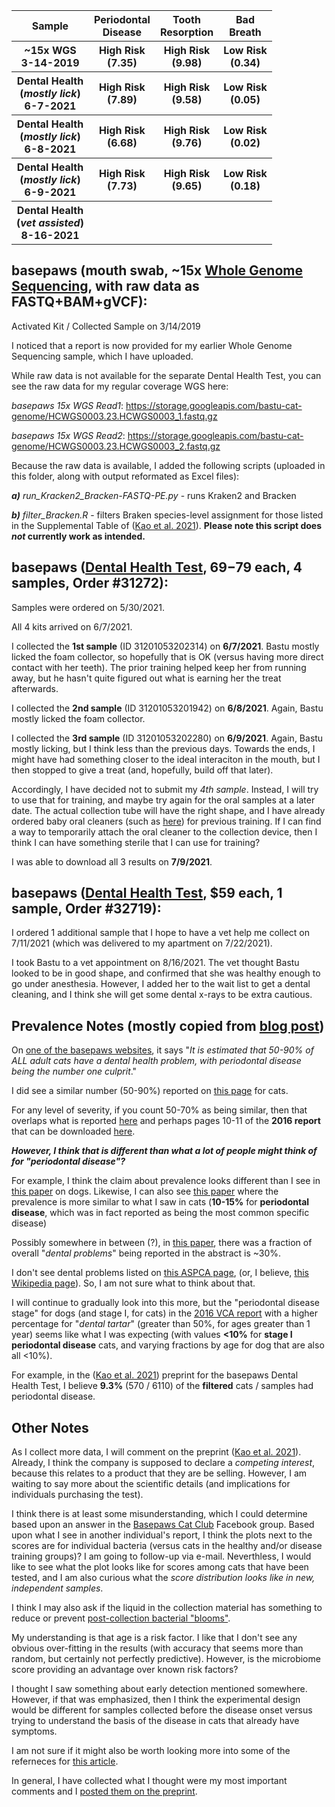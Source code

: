 <table>
  <tbody>
    <tr>
      <th align="center">Sample</th>
      <th align="center">Periodontal</br>Disease</th>
      <th align="center">Tooth</br>Resorption</th>
	    <th align="center">Bad</br>Breath</th>
    </tr>
    <tr>
      <th align="center">~15x WGS</br>3-14-2019</th>
      <th align="center">High Risk</br>(7.35)</th>
      <th align="center">High Risk</br>(9.98)</th>
	<th align="center">Low Risk</br>(0.34)</th>
    </tr>
    <tr>
      <th align="center">Dental Health</br>(<i>mostly lick</i>)</br>6-7-2021</th>
      <th align="center">High Risk</br>(7.89)</th>
      <th align="center">High Risk</br>(9.58)</th>
	<th align="center">Low Risk</br>(0.05)</th>
    </tr>
    <tr>
      <th align="center">Dental Health</br>(<i>mostly lick</i>)</br>6-8-2021</th>
      <th align="center">High Risk</br>(6.68)</th>
      <th align="center">High Risk</br>(9.76)</th>
	<th align="center">Low Risk</br>(0.02)</th>
    </tr>
    <tr>
      <th align="center">Dental Health</br>(<i>mostly lick</i>)</br>6-9-2021</th>
      <th align="center">High Risk</br>(7.73)</th>
      <th align="center">High Risk</br>(9.65)</th>
	<th align="center">Low Risk</br>(0.18)</th>
    </tr>
    <tr>
      <th align="center">Dental Health</br>(<i>vet assisted</i>)</br>8-16-2021</th>
      <th align="center"></th>
      <th align="center"></th>
	<th align="center"></th>
    </tr>
</tbody>
</table>


## **basepaws (mouth swab, ~15x [Whole Genome Sequencing](https://basepaws.com/products/whole-genome-sequencing), with raw data as FASTQ+BAM+gVCF)**:

Activated Kit / Collected Sample on 3/14/2019

I noticed that a report is now provided for my earlier Whole Genome Sequencing sample, which I have uploaded.

While raw data is not available for the separate Dental Health Test, you can see the raw data for my regular coverage WGS here:

*basepaws 15x WGS Read1*: https://storage.googleapis.com/bastu-cat-genome/HCWGS0003.23.HCWGS0003_1.fastq.gz

*basepaws 15x WGS Read2*: https://storage.googleapis.com/bastu-cat-genome/HCWGS0003.23.HCWGS0003_2.fastq.gz

Because the raw data is available, I added the following scripts (uploaded in this folder, along with output reformated as Excel files):

***a)*** *run_Kracken2_Bracken-FASTQ-PE.py*  - runs Kraken2 and Bracken

***b)*** *filter_Bracken.R* - filters Braken species-level assignment for those listed in the Supplemental Table of ([Kao et al. 2021](https://www.biorxiv.org/content/10.1101/2021.04.23.441192v1)). **Please note this script does *not* currently work as intended.**

## **basepaws ([Dental Health Test](https://basepaws.com/products/cat-dental-health-test), $69-$79 each, 4 samples, Order #31272)**:

Samples were ordered on 5/30/2021.

All 4 kits arrived on 6/7/2021.

I collected the **1st sample** (ID 31201053202314) on **6/7/2021**.  Bastu mostly licked the foam collector, so hopefully that is OK (versus having more direct contact with her teeth).  The prior training helped keep her from running away, but he hasn't quite figured out what is earning her the treat afterwards.

I collected the **2nd sample** (ID 31201053201942) on **6/8/2021**.  Again, Bastu mostly licked the foam collector.

I collected the **3rd sample** (ID 31201053202280) on **6/9/2021**.  Again, Bastu mostly licking, but I think less than the previous days.  Towards the ends, I might have had something closer to the ideal interaciton in the mouth, but I then stopped to give a treat (and, hopefully, build off that later).

Accordingly, I have decided not to submit my *4th sample*.  Instead, I will try to use that for training, and maybe try again for the oral samples at a later date.  The actual collection tube will have the right shape, and I have already ordered baby oral cleaners (such as [here](https://smile.amazon.com/gp/product/B08K4RDVH1)) for previous training.  If I can find a way to temporarily attach the oral cleaner to the collection device, then I think I can have something sterile that I can use for training?

I was able to download all 3 results on **7/9/2021**.

## **basepaws ([Dental Health Test](https://basepaws.com/products/cat-dental-health-test), $59 each, 1 sample, Order #32719)**:

I ordered 1 additional sample that I hope to have a vet help me collect on 7/11/2021 (which was delivered to my apartment on 7/22/2021).

I took Bastu to a vet appointment on 8/16/2021.  The vet thought Bastu looked to be in good shape, and confirmed that she was healthy enough to go under anesthesia.  However, I added her to the wait list to get a dental cleaning, and I think she will get some dental x-rays to be extra cautious.

## Prevalence Notes (mostly copied from [blog post](http://cdwscience.blogspot.com/2019/12/review-of-results-data-from-3-cat-dna.html))

On [one of the basepaws websites](https://basepaws.com/pages/cat-dental-health-test), it says "*It is estimated that 50-90% of ALL adult cats have a dental health problem, with periodontal disease being the number one culprit*."

I did see a similar number (50-90%) reported on [this page](https://www.vet.cornell.edu/departments-centers-and-institutes/cornell-feline-health-center/health-information/feline-health-topics/feline-dental-disease) for cats.

For any level of severity, if you count 50-70% as being similar, then that overlaps what is reported [here](https://vcahospitals.com/know-your-pet/dental-disease-in-cats) and perhaps pages 10-11 of the **2016 report** that can be downloaded [here](https://www.banfield.com/pet-health/State-of-pet-health).

***However, I think that is different than what a lot of people might think of for "*periodontal disease*"?***

For example, I think the claim about prevalence looks different than I see in [this paper](https://bmcvetres.biomedcentral.com/articles/10.1186/s12917-021-02775-3/tables/1) on dogs. Likewise, I can also see [this paper](https://pubmed.ncbi.nlm.nih.gov/25178688/) where the prevalence is more similar to what I saw in cats (**10-15%** for **periodontal disease**, which was in fact reported as being the most common specific disease)

Possibly somewhere in between (?), in [this paper](https://www.ncbi.nlm.nih.gov/pmc/articles/PMC5002895/), there was a fraction of overall "*dental problems*" being reported in the abstract is ~30%.

I don't see dental problems listed on [this ASPCA page](https://www.aspca.org/pet-care/cat-care/common-cat-diseases), (or, I believe, [this Wikipedia page](https://en.wikipedia.org/wiki/Cat_health)).  So, I am not sure what to think about that.

I will continue to gradually look into this more, but the "periodontal disease stage" for dogs (and stage I, for cats) in the [2016 VCA report](https://www.banfield.com/pet-health/State-of-pet-health) with a higher percentage for "*dental tartar*" (greater than 50%, for ages greater than 1 year) seems like what I was expecting (with values **<10%** for **stage I periodontal disease** cats, and varying fractions by age for dog that are also all <10%).

For example, in the ([Kao et al. 2021](https://www.biorxiv.org/content/10.1101/2021.04.23.441192v1)) preprint for the basepaws Dental Health Test, I believe **9.3%** (570 / 6110) of the **filtered** cats / samples had periodontal disease.

## Other Notes

As I collect more data, I will comment on the preprint ([Kao et al. 2021](https://www.biorxiv.org/content/10.1101/2021.04.23.441192v1)).  Already, I think the company is supposed to declare a *competing interest*, because this relates to a product that they are be selling.  However, I am waiting to say more about the scientific details (and implications for individuals purchasing the test).

I think there is at least some misunderstanding, which I could determine based upon an answer in the [Basepaws Cat Club](https://www.facebook.com/groups/basepaws/permalink/2957599151162943) Facebook group.  Based upon what I see in another individual's report, I think the plots next to the scores are for individual bacteria (versus cats in the healthy and/or disease training groups)?  I am going to follow-up via e-mail.  Neverthless, I would like to see what the plot looks like for scores among cats that have been tested, and I am also curious what the *score distribution looks like in new, independent samples*.

I think I may also ask if the liquid in the collection material has something to reduce or prevent [post-collection bacterial "blooms"](https://www.nature.com/articles/d42473-018-00136-7).

My understanding is that age is a risk factor.  I like that I don't see any obvious over-fitting in the results (with accuracy that seems more than random, but certainly not perfectly predictive).  However, is the microbiome score providing an advantage over known risk factors?

I thought I saw something about early detection mentioned somewhere.  However, if that was emphasized, then I think the experimental design would be different for samples collected before the disease onset versus trying to understand the basis of the disease in cats that already have symptoms.

I am not sure if it might also be worth looking more into some of the referneces for [this article](https://californianewstimes.com/basepaws-has-a-dna-test-for-your-cats-teeth-does-it-work/377746/).

In general, I have collected what I thought were my most important comments and I [posted them on the preprint](https://www.biorxiv.org/content/10.1101/2021.04.23.441192v1#comment-5470690498).
